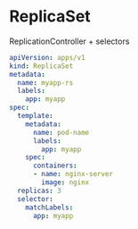 # ReplicaSet

ReplicationController + selectors

```yaml
apiVersion: apps/v1
kind: ReplicaSet
metadata:
  name: myapp-rs
  labels:
    app: myapp
spec:
  template:
    metadata:
      name: pod-name
      labels:
        app: myapp
    spec:
      containers:
      - name: nginx-server
        image: nginx
  replicas: 3
  selector:
    matchLabels:
      app: myapp
```